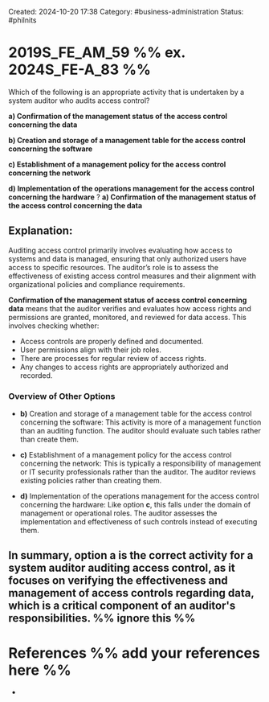 Created: 2024-10-20 17:38
Category: #business-administration 
Status: #philnits



# 2019S_FE_AM_59 %% ex. 2024S_FE-A_83 %%

Which of the following is an appropriate activity that is undertaken by a system auditor who audits access control? 

**a) Confirmation of the management status of the access control concerning the data** 

**b) Creation and storage of a management table for the access control concerning the software** 

**c) Establishment of a management policy for the access control concerning the network** 

**d) Implementation of the operations management for the access control concerning the hardware**
?
**a) Confirmation of the management status of the access control concerning the data** 
## **Explanation:**

Auditing access control primarily involves evaluating how access to systems and data is managed, ensuring that only authorized users have access to specific resources. The auditor’s role is to assess the effectiveness of existing access control measures and their alignment with organizational policies and compliance requirements.

**Confirmation of the management status of access control concerning data** means that the auditor verifies and evaluates how access rights and permissions are granted, monitored, and reviewed for data access. This involves checking whether:

- Access controls are properly defined and documented.
- User permissions align with their job roles.
- There are processes for regular review of access rights.
- Any changes to access rights are appropriately authorized and recorded.

### Overview of Other Options

- **b)** Creation and storage of a management table for the access control concerning the software: This activity is more of a management function than an auditing function. The auditor should evaluate such tables rather than create them.
    
- **c)** Establishment of a management policy for the access control concerning the network: This is typically a responsibility of management or IT security professionals rather than the auditor. The auditor reviews existing policies rather than creating them.
    
- **d)** Implementation of the operations management for the access control concerning the hardware: Like option **c**, this falls under the domain of management or operational roles. The auditor assesses the implementation and effectiveness of such controls instead of executing them.

In summary, option **a** is the correct activity for a system auditor auditing access control, as it focuses on verifying the effectiveness and management of access controls regarding data, which is a critical component of an auditor's responsibilities.
%% ignore this %%
---









# References %% add your references here %%
- 